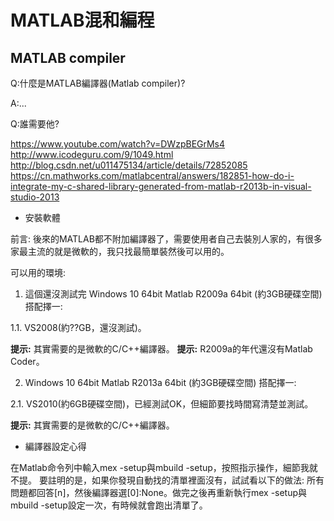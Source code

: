 # MATLAB混和編程
## MATLAB compiler

Q:什麼是MATLAB編譯器(Matlab compiler)?

A:...

Q:誰需要他?

https://www.youtube.com/watch?v=DWzpBEGrMs4
http://www.icodeguru.com/9/1049.html
http://blog.csdn.net/u011475134/article/details/72852085
https://cn.mathworks.com/matlabcentral/answers/182851-how-do-i-integrate-my-c-shared-library-generated-from-matlab-r2013b-in-visual-studio-2013

+ 安裝軟體

前言:
後來的MATLAB都不附加編譯器了，需要使用者自己去裝別人家的，有很多家最主流的就是微軟的，我只找最簡單裝然後可以用的。

可以用的環境:
1.  這個還沒測試完
Windows 10 64bit 
Matlab R2009a 64bit (約3GB硬碟空間) 
搭配擇一:

1.1. VS2008(約??GB，還沒測試)。

**提示:** 其實需要的是微軟的C/C++編譯器。
**提示:** R2009a的年代還沒有Matlab Coder。

2. Windows 10 64bit 
Matlab R2013a 64bit (約3GB硬碟空間) 
搭配擇一:

2.1. VS2010(約6GB硬碟空間)，已經測試OK，但細節要找時間寫清楚並測試。

**提示:** 其實需要的是微軟的C/C++編譯器。

+ 編譯器設定心得

在Matlab命令列中輸入mex -setup與mbuild -setup，按照指示操作，細節我就不提。
要註明的是，如果你發現自動找的清單裡面沒有，試試看以下的做法:
所有問題都回答[n]，然後編譯器選[0]:None。做完之後再重新執行mex -setup與mbuild -setup設定一次，有時候就會跑出清單了。
